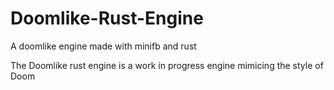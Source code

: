 # Doomlike-Rust-Engine
A doomlike engine made with minifb and rust

The Doomlike rust engine is a work in progress engine mimicing the style of Doom
